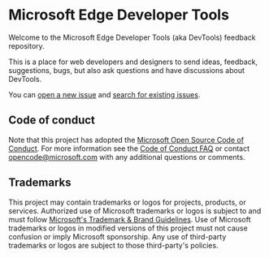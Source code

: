 # Microsoft Edge Developer Tools

Welcome to the Microsoft Edge Developer Tools (aka DevTools) feedback repository.

This is a place for web developers and designers to send ideas, feedback, suggestions, bugs, but also ask questions and have discussions about DevTools.

You can [open a new issue](https://github.com/MicrosoftEdge/DevTools/issues/new/choose) and [search for existing issues](https://github.com/MicrosoftEdge/DevTools/issues).

## Code of conduct

Note that this project has adopted the [Microsoft Open Source Code of Conduct](https://opensource.microsoft.com/codeofconduct/).
For more information see the [Code of Conduct FAQ](https://opensource.microsoft.com/codeofconduct/faq/) or
contact [opencode@microsoft.com](mailto:opencode@microsoft.com) with any additional questions or comments.

## Trademarks

This project may contain trademarks or logos for projects, products, or services. Authorized use of Microsoft 
trademarks or logos is subject to and must follow 
[Microsoft's Trademark & Brand Guidelines](https://www.microsoft.com/en-us/legal/intellectualproperty/trademarks/usage/general).
Use of Microsoft trademarks or logos in modified versions of this project must not cause confusion or imply Microsoft sponsorship.
Any use of third-party trademarks or logos are subject to those third-party's policies.
